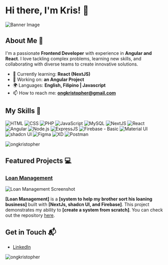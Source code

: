 # Hi there, I'm Kris! 👋

![Banner Image](your_banner_image_url_here)

## About Me 🚀

I'm a passionate **Frontend Developer** with experience in **Angular and React**. I love tackling complex problems, learning new skills, and collaborating with diverse teams to create innovative solutions.

- 🌱 Currently learning: **React (NextJS)**
- 🔭 Working on: **an Angular Project**
- 🌍 Languages: **English, Filipino | Javascript**
- 📫 How to reach me: **ongkristopher@gmail.com**

## My Skills 🧠

![HTML](https://img.shields.io/badge/-HTML-E34F26?style=flat-square&logo=html5&logoColor=white)
![CSS](https://img.shields.io/badge/-CSS-1572B6?style=flat-square&logo=css3&logoColor=white)
![PHP](https://img.shields.io/badge/PHP-777BB4?style=for-the-badge&logo=php&logoColor=white)
![JavaScript](https://img.shields.io/badge/-JavaScript-F7DF1E?style=flat-square&logo=javascript&logoColor=black)
![MySQL](https://img.shields.io/badge/MySQL-005C84?style=for-the-badge&logo=mysql&logoColor=white)
![NextJS](https://img.shields.io/badge/next%20js-000000?style=for-the-badge&logo=nextdotjs&logoColor=white)
![React](https://img.shields.io/badge/-React-61DAFB?style=flat-square&logo=react&logoColor=black)
![Angular](https://img.shields.io/badge/Angular-DD0031?style=for-the-badge&logo=angular&logoColor=white)
![Node.js](https://img.shields.io/badge/-Node.js-339933?style=flat-square&logo=node.js&logoColor=white)
![ExpressJS](https://img.shields.io/badge/Express%20js-000000?style=for-the-badge&logo=express&logoColor=white)
![Firebase - Basic](https://img.shields.io/badge/firebase-ffca28?style=for-the-badge&logo=firebase&logoColor=black)
![Material UI](https://img.shields.io/badge/Material%20UI-007FFF?style=for-the-badge&logo=mui&logoColor=white)
![shadcn UI](https://img.shields.io/badge/shadcn%2Fui-000000?style=for-the-badge&logo=shadcnui&logoColor=white)
![Figma](https://img.shields.io/badge/Figma-F24E1E?style=for-the-badge&logo=figma&logoColor=white)
![XD](https://img.shields.io/badge/Adobe%20XD-470137?style=for-the-badge&logo=Adobe%20XD&logoColor=#FF61F6)
![Postman](https://img.shields.io/badge/Postman-FF6C37?style=for-the-badge&logo=Postman&logoColor=white)

<p><img align="center" src="https://github-readme-stats.vercel.app/api/top-langs?username=ongkristopher&show_icons=true&locale=en&layout=compact" alt="ongkristopher" /></p>

## Featured Projects 💻

### [Loan Management](Loan_Management_link)

![Loan Management Screenshot](Loan_Management_screenshot_url)

**[Loan Management]** is a **[system to help my brother sort his loaning business]** built with **[NextJs, shadcn UI, and Firebase]**. This project demonstrates my ability to **[create a system from scratch]**. You can check out the repository [here](Loan_Management_link).

## Get in Touch 📬
- [LinkedIn](https://www.linkedin.com/in/ongkristopher/)
<p align="left"> <img src="https://komarev.com/ghpvc/?username=ongkristopher&label=Profile%20views&color=0e75b6&style=flat" alt="ongkristopher" /> </p>
